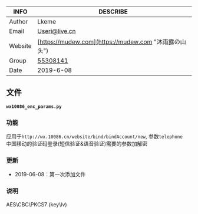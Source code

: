 | INFO | DESCRIBE  |
| --- | --- |
| Author  | Lkeme |
| Email | Useri@live.cn  |
| Website | [https://mudew.com](https://mudew.com "沐雨露の山头") |
| Group |  [55308141](https://jq.qq.com/?_wv=1027&k=5AIDaJg) 
| Date | 2019-6-08 |


## 文件

**`wx10086_enc_params.py`**

### 功能

应用于`http://wx.10086.cn/website/bind/bindAccount/new`, 参数`telephone`  
中国移动的验证码登录(短信验证&语音验证)需要的参数加解密

### 更新

* 2019-06-08：第一次添加文件

### 说明

AES\CBC\PKCS7 (key\lv)